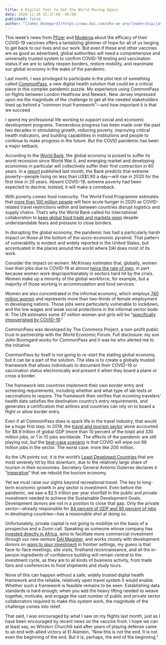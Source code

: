 ```yaml
---
title: A Digital Tool to Get the World Moving Again
date: 2020-11-20 15:37:00 -05:00
published: false
author: "[James Boomgard](https://www.dai.com/who-we-are/leadership/james-boomgard)"
---
```


This week’s news from [Pfizer](https://www.pfizer.com/news/press-release/press-release-detail/pfizer-and-biontech-conclude-phase-3-study-covid-19-vaccine) and [Moderna](https://investors.modernatx.com/news-releases/news-release-details/modernas-covid-19-vaccine-candidate-meets-its-primary-efficacy) about the efficacy of their COVID-19 vaccines offers a tantalizing glimmer of hope for all of us longing to get back to our lives and our work. But even if these and other vaccines are as good as advertised, global authorities will need a comprehensive and universally trusted system to confirm COVID-19 testing and vaccination status if we are to safely reopen borders, restore mobility, and reanimate our global economy in the wake of the pandemic.

Last month, I was privileged to participate in the pilot test of something called [CommonPass](https://thecommonsproject.org/commonpass), a new digital health solution that could be a critical piece in this complex pandemic puzzle. My experience using CommonPass on flights between London Heathrow and Newark, New Jersey impressed upon me the magnitude of the challenge to get all the needed stakeholders lined up behind a “common trust framework”—and how important it is that we succeed.

I spend my professional life working to support social and economic development programs. Tremendous progress has been made over the past two decades in stimulating growth, reducing poverty, improving critical health indicators, and building capabilities in institutions and people to continue to make progress in the future. But the COVID pandemic has been a major setback. 

According to the [World Bank](https://www.worldbank.org/en/news/press-release/2020/06/08/covid-19-to-plunge-global-economy-into-worst-recession-since-world-war-ii), the global economy is poised to suffer its worst recession since World War II, and emerging market and developing economies in particular will collectively suffer their first contraction in 60 years. In a [report](https://www.worldbank.org/en/news/press-release/2020/10/07/covid-19-to-add-as-many-as-150-million-extreme-poor-by-2021) published last month, the Bank predicts that extreme poverty—people living on less than US$1.90 a day—will rise in 2020 for the first time in 20 years. Absent COVID-19, extreme poverty had been expected to decline; instead, it will make a comeback. 

With poverty comes food insecurity. The World Food Programme estimates that [more than 100 million people](https://insight.wfp.org/covid-19-will-almost-double-people-in-acute-hunger-by-end-of-2020-59df0c4a8072) will face acute hunger in 2020 as COVID-related travel restrictions within and between countries disrupt logistics and supply chains. That’s why the World Bank called for international collaboration to [keep global food trade and markets open](https://www.worldbank.org/en/news/statement/2020/04/21/joint-statement-on-covid-19-impacts-on-food-security-and-nutrition) despite understandable fears and pressure to close borders.

In disrupting the global economy, the pandemic has had a particularly harsh impact on those at the bottom of the socio-economic pyramid. That pattern of vulnerability is evident and widely reported in the United States, but accentuated in the places around the world where DAI does most of its work.

Consider the impact on women. McKinsey estimates that, globally, women lose their jobs due to COVID-19 at almost [twice the rate of men](https://www.mckinsey.com/featured-insights/future-of-work/covid-19-and-gender-equality-countering-the-regressive-effects), in part because women work disproportionately in sectors hard hit by the crisis. Women make up a minority of the global workforce, for example, but a majority of those working in accommodation and food services.

Women are also concentrated in the informal economy, which employs [740 million women](https://www.thelancet.com/journals/laninf/article/PIIS1473-3099(20)30568-5/fulltext) and represents more than two-thirds of female employment in developing nations. Those jobs were particularly vulnerable to lockdown, and the low wages and weak social protections in the informal sector bode ill. The UN estimates some 47 million women and girls will be “[specifically impoverished by COVID-19](https://data.unwomen.org/features/covid-19-boomerang-effect-new-forecasts-predict-sharp-increases-female-poverty).”

CommonPass was developed by The Commons Project, a non-profit public trust in partnership with the World Economic Forum. Full disclosure: my son John Boomgard works for CommonPass and it was he who alerted me to the initiative. 

CommonPass by itself is not going to re-start the stalling global economy, but it can be a part of the solution. The idea is to create a globally trusted framework that allows individuals to document their COVID-19 or vaccination status electronically and present it when they board a plane or cross a border.

The framework lets countries implement their own border entry and screening requirements, including whether and what type of lab tests or vaccinations to require. The framework then verifies that incoming travelers’ health data satisfies the destination country’s entry requirements, and generates a certification that airlines and countries can rely on to board a flight or allow border entry.  

Even if all CommonPass does is spark life in the travel industry, that would be a huge first step. In 2019, the [travel and tourism sector](https://wttc.org/Research/Economic-Impact) alone accounted for $8.9 trillion of global GDP (more than 10 percent of the total) and 330 million jobs, or 1 in 10 jobs worldwide. The effects of the pandemic are still playing out, but the [best-case scenario](https://wttc.org/Research/Economic-Impact/Recovery-Scenarios-2020-Economic-Impact-from-COVID-19) is that COVID will wipe out 98 million jobs in the sector. The worst case: more like 200 million.

As the UN points out, it is the world’s [Least Developed Countries](https://www.un.org/sites/un2.un.org/files/sg_policy_brief_covid-19_tourism_august_2020.pdf) that are most severely hit by this downturn, due to the relatively large share of tourism in their economies. Secretary General António Guterres declares it “[imperative](https://www.un.org/en/coronavirus/it-imperative-we-rebuild-tourism-sector)” that we rebuild the tourism economy.

Yet we must raise our sights beyond recreational travel. The key to long-term economic growth in any sector is investment. Even before the pandemic, we saw a $2.5 trillion per year shortfall in the public and private investment needed to achieve the Sustainable Development Goals. Development donors are not in a position to close that gap. Only the private sector—already responsible for [84 percent of GDP and 90 percent of jobs](https://ec.europa.eu/europeaid/files/tpsd-infographic/) in developing countries—has a reasonable shot at doing so.

Unfortunately, private capital is not going to mobilize on the basis of a prospectus and a Zoom call. Speaking as someone whose company has [invested directly in Africa](https://www.dai.com/news/dai-joins-forces-with-nigerias-grid-consulting), aims to facilitate more commercial investment through our new venture [DAI Magister](https://www.dai.com/news/dai-magister-the-leading-capital-advisor-and-investment-bank-for-international-and-emerging-markets), and works closely with development donors on [ways to spur investment](https://www.usaid.gov/INVEST) in frontier settings, my guess is that face-to-face meetings, site visits, firsthand reconnaissance, and all the in-person ingredients of confidence building will remain central to the investment cycle, as they are to all kinds of business activity, from trade fairs and conferences to food shipments and study tours.

None of this can happen without a safe, widely trusted digital health framework and the reliable, relatively open travel system it would enable. Whether such a framework is feasible remains to be seen. Establishing data standards is hard enough; when you add the heavy lifting needed to weave together, motivate, and engage the vast number of public and private sector collaborators required to make this system work, the magnitude of the challenge comes into relief.  

That said, I was encouraged by what I saw on my flights last month, just as I have been encouraged by recent news on the vaccine front. I hope we can at least say, as Winston Churchill said after years of playing defense came to an end with allied victory at El Alamein, “Now this is not the end. It is not even the beginning of the end. But it is, perhaps, the end of the beginning.”

